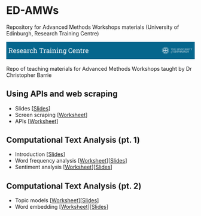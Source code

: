 # ED-AMWs
Repository for Advanced Methods Workshops materials (University of Edinburgh, Research Training Centre)

![Alt Text](coursebanner.png)

Repo of teaching materials for Advanced Methods Workshops taught by Dr Christopher Barrie

## Using APIs and web scraping 

- Slides \[[Slides](https://docs.google.com/presentation/d/1yShQ7UIdZL9Uwv8XQkEXJ9c3KoZuhHUT3bAxzny4T4M/edit?usp=sharing)\]
- Screen scraping \[[Worksheet](https://raw.githack.com/cjbarrie/ED-AMWs/main/01_scraping_APIs/01_scraping_APIs.html)\]
- APIs \[[Worksheet](https://raw.githack.com/cjbarrie/ED-AMWs/main/01_scraping_APIs/02_scraping_APIs.html)\]

## Computational Text Analysis (pt. 1)

- Introduction \[[Slides](https://docs.google.com/presentation/d/1X_MWVuLz9WqMwbSaP1ZJ4tCEeXVziGgR4hm_Y98dt9E/edit?usp=sharing)\]
- Word frequency analysis \[[Worksheet](https://raw.githack.com/cjbarrie/ED-AMWs/main/02_text_as_data/01-word-freq/01-word-freq.html)\]\[[Slides](https://raw.githack.com/cjbarrie/ED-AMWs/main/02_text_as_data/01-word-freq/01-word-freq-pres.html)\]
- Sentiment analysis \[[Worksheet](https://raw.githack.com/cjbarrie/ED-AMWs/main/02_text_as_data/02-sent-analysis/02-sent-analysis.html)\]\[[Slides](https://raw.githack.com/cjbarrie/ED-AMWs/main/02_text_as_data/02-sent-analysis/02-sent-analysis-pres.html)\]

## Computational Text Analysis (pt. 2)

- Topic models \[[Worksheet](https://raw.githack.com/cjbarrie/ED-AMWs/main/02_text_as_data/03-topic-models/03-topic-models.html)\]\[[Slides](https://raw.githack.com/cjbarrie/ED-AMWs/main/02_text_as_data/03-topic-models/03-topic-models-pres.html)\]
- Word embedding \[[Worksheet](https://raw.githack.com/cjbarrie/ED-AMWs/main/02_text_as_data/04-word-embed/04-word-embed.html)\]\[[Slides](https://raw.githack.com/cjbarrie/ED-AMWs/main/02_text_as_data/04-word-embed/04-word-embed-pres.html)\]